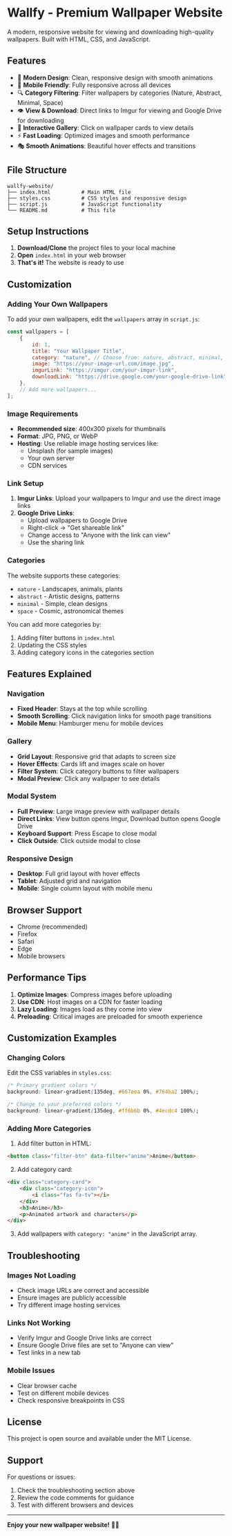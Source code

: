 # Wallfy - Premium Wallpaper Website

A modern, responsive website for viewing and downloading high-quality wallpapers. Built with HTML, CSS, and JavaScript.

## Features

- 🎨 **Modern Design**: Clean, responsive design with smooth animations
- 📱 **Mobile Friendly**: Fully responsive across all devices
- 🔍 **Category Filtering**: Filter wallpapers by categories (Nature, Abstract, Minimal, Space)
- 👁️ **View & Download**: Direct links to Imgur for viewing and Google Drive for downloading
- 🎯 **Interactive Gallery**: Click on wallpaper cards to view details
- ⚡ **Fast Loading**: Optimized images and smooth performance
- 🎭 **Smooth Animations**: Beautiful hover effects and transitions

## File Structure

```
wallfy-website/
├── index.html          # Main HTML file
├── styles.css          # CSS styles and responsive design
├── script.js           # JavaScript functionality
└── README.md           # This file
```

## Setup Instructions

1. **Download/Clone** the project files to your local machine
2. **Open** `index.html` in your web browser
3. **That's it!** The website is ready to use

## Customization

### Adding Your Own Wallpapers

To add your own wallpapers, edit the `wallpapers` array in `script.js`:

```javascript
const wallpapers = [
    {
        id: 1,
        title: "Your Wallpaper Title",
        category: "nature", // Choose from: nature, abstract, minimal, space
        image: "https://your-image-url.com/image.jpg",
        imgurLink: "https://imgur.com/your-imgur-link",
        downloadLink: "https://drive.google.com/your-google-drive-link"
    },
    // Add more wallpapers...
];
```

### Image Requirements

- **Recommended size**: 400x300 pixels for thumbnails
- **Format**: JPG, PNG, or WebP
- **Hosting**: Use reliable image hosting services like:
  - Unsplash (for sample images)
  - Your own server
  - CDN services

### Link Setup

1. **Imgur Links**: Upload your wallpapers to Imgur and use the direct image links
2. **Google Drive Links**: 
   - Upload wallpapers to Google Drive
   - Right-click → "Get shareable link"
   - Change access to "Anyone with the link can view"
   - Use the sharing link

### Categories

The website supports these categories:
- `nature` - Landscapes, animals, plants
- `abstract` - Artistic designs, patterns
- `minimal` - Simple, clean designs
- `space` - Cosmic, astronomical themes

You can add more categories by:
1. Adding filter buttons in `index.html`
2. Updating the CSS styles
3. Adding category icons in the categories section

## Features Explained

### Navigation
- **Fixed Header**: Stays at the top while scrolling
- **Smooth Scrolling**: Click navigation links for smooth page transitions
- **Mobile Menu**: Hamburger menu for mobile devices

### Gallery
- **Grid Layout**: Responsive grid that adapts to screen size
- **Hover Effects**: Cards lift and images scale on hover
- **Filter System**: Click category buttons to filter wallpapers
- **Modal Preview**: Click any wallpaper to see details

### Modal System
- **Full Preview**: Large image preview with wallpaper details
- **Direct Links**: View button opens Imgur, Download button opens Google Drive
- **Keyboard Support**: Press Escape to close modal
- **Click Outside**: Click outside modal to close

### Responsive Design
- **Desktop**: Full grid layout with hover effects
- **Tablet**: Adjusted grid and navigation
- **Mobile**: Single column layout with mobile menu

## Browser Support

- Chrome (recommended)
- Firefox
- Safari
- Edge
- Mobile browsers

## Performance Tips

1. **Optimize Images**: Compress images before uploading
2. **Use CDN**: Host images on a CDN for faster loading
3. **Lazy Loading**: Images load as they come into view
4. **Preloading**: Critical images are preloaded for smooth experience

## Customization Examples

### Changing Colors
Edit the CSS variables in `styles.css`:

```css
/* Primary gradient colors */
background: linear-gradient(135deg, #667eea 0%, #764ba2 100%);

/* Change to your preferred colors */
background: linear-gradient(135deg, #ff6b6b 0%, #4ecdc4 100%);
```

### Adding More Categories
1. Add filter button in HTML:
```html
<button class="filter-btn" data-filter="anime">Anime</button>
```

2. Add category card:
```html
<div class="category-card">
    <div class="category-icon">
        <i class="fas fa-tv"></i>
    </div>
    <h3>Anime</h3>
    <p>Animated artwork and characters</p>
</div>
```

3. Add wallpapers with `category: "anime"` in the JavaScript array.

## Troubleshooting

### Images Not Loading
- Check image URLs are correct and accessible
- Ensure images are publicly accessible
- Try different image hosting services

### Links Not Working
- Verify Imgur and Google Drive links are correct
- Ensure Google Drive files are set to "Anyone can view"
- Test links in a new tab

### Mobile Issues
- Clear browser cache
- Test on different mobile devices
- Check responsive breakpoints in CSS

## License

This project is open source and available under the MIT License.

## Support

For questions or issues:
1. Check the troubleshooting section above
2. Review the code comments for guidance
3. Test with different browsers and devices

---

**Enjoy your new wallpaper website!** 🎨✨ 